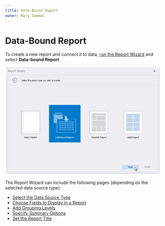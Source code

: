 ```yaml
---
title: Data-Bound Report
owner: Mary Sammal
---
```

# Data-Bound Report

To create a new report and connect it to data, [run the Report Wizard](..\report-wizard.md) and select **Data-bound Report**.

![eurd-win-report-wizard](../../../../../images/eurd-win-report-wizard.png)

The Report Wizard can include the following pages (depending on the selected data source type):

* [Select the Data Source Type](data-bound-report\select-the-data-source-type.md)
* [Choose Fields to Display in a Report](data-bound-report\choose-fields-to-display-in-a-report.md)
* [Add Grouping Levels](data-bound-report\add-grouping-levels.md)
* [Specify Summary Options](data-bound-report\specify-summary-options.md)
* [Set the Report Title](data-bound-report\set-the-report-title.md)